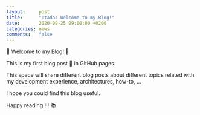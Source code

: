 ```yaml
---
layout:     post
title:      ":tada: Welcome to my Blog!"
date:       2020-09-25 09:00:00 +0200
categories: news
comments:   false
---
```


:wave: Welcome to my Blog! :wave:

This is my first blog post :tada: in GitHub pages.

This space will share different blog posts about different topics related with
my development experience, architectures, how-to, ...

I hope you could find this blog useful.

Happy reading !!! :books:
